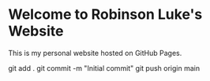 <!DOCTYPE html>
<html lang="en">
<head>
    <meta charset="UTF-8">
    <meta name="viewport" content="width=device-width, initial-scale=1.0">
    <title>Robinson Luke's Website</title>
</head>
<body>
    <h1>Welcome to Robinson Luke's Website</h1>
    <p>This is my personal website hosted on GitHub Pages.</p>
</body>
</html>
git add .
git commit -m "Initial commit"
git push origin main
